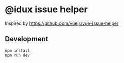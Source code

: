 # @idux issue helper

Inspired by https://github.com/vuejs/vue-issue-helper

## Development

```bash
npm install
npm run dev
```
